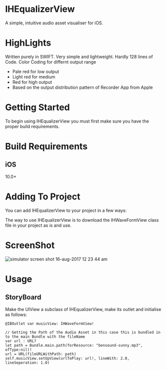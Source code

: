 # IHEqualizerView
A simple, intuitive audio asset visualiser for iOS.

# HighLights
Written purely in SWIFT. Very simple and lightweight. Hardly 128 lines of Code. Color Coding for differnt output range 

* Pale red for low output
* Light red for medium
* Red for high output
* Based on the output distribution pattern of Recorder App from Apple

# Getting Started

To begin using IHEqualizerView you must first make sure you have the proper build requirements.

# Build Requirements

## iOS

10.0+

# Adding To Project

You can add IHEqualizerView to your project in a few ways: 

The way to use IHEqualizerView is to download the IHWaveFormView class file in your project as is and use.

# ScreenShot
![simulator screen shot 16-aug-2017 12 23 44 am](https://i.stack.imgur.com/HsdX1.gif)
# Usage

## StoryBoard

Make the UIView a subclass of IHEqualizerView, make its outlet and initialise as follows:

    @IBOutlet var musicView: IHWaveFormView!

    // Getting the Path of the Audio Asset in this case this is bundled in to the main Bundle with the fileName 
    var url : URL?
    let path = Bundle.main.path(forResource: "bensound-sunny.mp3", ofType:nil)!
    url = URL(fileURLWithPath: path)
    self.musicView.setUpView(urlToPlay: url!, lineWith: 2.0, lineSeperation: 1.0)

